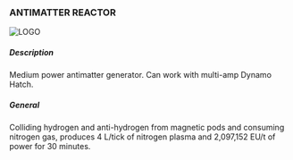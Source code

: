 ### ANTIMATTER REACTOR

![LOGO](https://cdn.discordapp.com/attachments/916393114166525974/916636161731100732/ANTIMATT.png)

##### Description

Medium power antimatter generator. Can work with multi-amp Dynamo Hatch.

##### General

Colliding hydrogen and anti-hydrogen from magnetic pods and consuming nitrogen gas, produces 4 L/tick of nitrogen plasma and 2,097,152 EU/t of power for 30 minutes.
